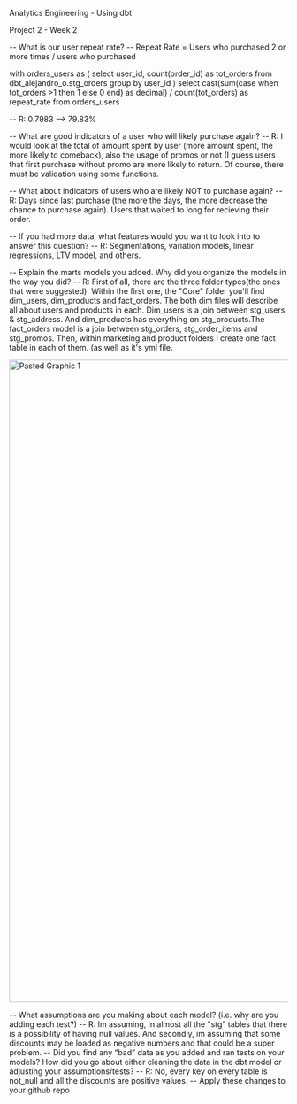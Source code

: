 Analytics Engineering - Using dbt

Project 2 - Week 2

-- What is our user repeat rate?
-- Repeat Rate = Users who purchased 2 or more times / users who purchased

with orders_users as 
(
select user_id, count(order_id) as tot_orders
from dbt_alejandro_o.stg_orders
group by user_id
) 
select cast(sum(case when tot_orders >1 then 1 else 0 end) as decimal) / count(tot_orders) as repeat_rate
from orders_users

-- R: 0.7983 --> 79.83%

-- What are good indicators of a user who will likely purchase again? 
-- R: I would look at the total of amount spent by user (more amount spent, the more likely to comeback), also the usage of promos or not 
(I guess users that first purchase without promo are more likely to return. Of course, there must be validation using some functions. 

-- What about indicators of users who are likely NOT to purchase again? 
-- R: Days since last purchase (the more the days, the more decrease the chance to purchase again). Users that waited to long for recieving their order.

-- If you had more data, what features would you want to look into to answer this question?
-- R: Segmentations, variation models, linear regressions, LTV model, and others.

-- Explain the marts models you added. Why did you organize the models in the way you did?
-- R: First of all, there are the three folder types(the ones that were suggested). Within the first one, the "Core" folder you'll find dim_users, 
dim_products and fact_orders. The both dim files will describe all about users and products in each. Dim_users is a join between stg_users & stg_address.
And dim_products has everything on stg_products.The fact_orders model is a join between stg_orders, stg_order_items and stg_promos. Then, within marketing 
and product folders I create one fact table in each of them. (as well as it's yml file.

<img width="1161" alt="Pasted Graphic 1" src="https://user-images.githubusercontent.com/100712644/159192145-70b3e5aa-66b5-41a1-b515-395f7373b5a6.png">


-- What assumptions are you making about each model? (i.e. why are you adding each test?)
-- R: Im assuming, in almost all the "stg" tables that there is a possibility of having null values. And secondly, im assuming that some discounts may be 
loaded as negative numbers and that could be a super problem.
-- Did you find any “bad” data as you added and ran tests on your models? How did you go about either cleaning the data in the dbt model or adjusting your assumptions/tests?
-- R: No, every key on every table is not_null and all the discounts are positive values.
-- Apply these changes to your github repo
